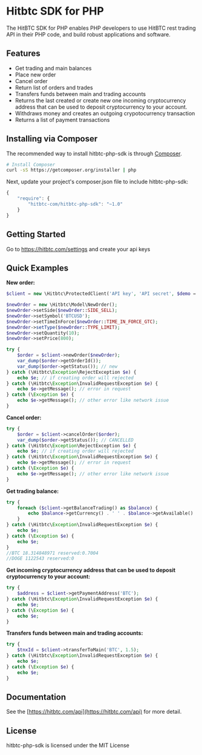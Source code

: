 # Hitbtc SDK for PHP
The HitBTC SDK for PHP enables PHP developers to use HitBTC rest trading API in their PHP code, and build robust applications and software.

## Features
* Get trading and main balances
* Place new order
* Cancel order
* Return list of orders and trades
* Transfers funds between main and trading accounts
* Returns the last created or create new one incoming cryptocurrency address that can be used to deposit cryptocurrency to your account.
* Withdraws money and creates an outgoing crypotocurrency transaction
* Returns a list of payment transactions

## Installing via Composer

The recommended way to install hitbtc-php-sdk is through
[Composer](http://getcomposer.org).

```bash
# Install Composer
curl -sS https://getcomposer.org/installer | php
```

Next, update your project's composer.json file to include hitbtc-php-sdk:

```javascript
{
    "require": {
        "hitbtc-com/hitbtc-php-sdk": "~1.0"
    }
}
```

## Getting Started

Go to https://hitbtc.com/settings and create your api keys

## Quick Examples

**New order:**

```php
$client = new \Hitbtc\ProtectedClient('API key', 'API secret', $demo = false);

$newOrder = new \Hitbtc\Model\NewOrder();
$newOrder->setSide($newOrder::SIDE_SELL);
$newOrder->setSymbol('BTCUSD');
$newOrder->setTimeInForce($newOrder::TIME_IN_FORCE_GTC);
$newOrder->setType($newOrder::TYPE_LIMIT);
$newOrder->setQuantity(10);
$newOrder->setPrice(800);

try {
    $order = $client->newOrder($newOrder);
    var_dump($order->getOrderId());
    var_dump($order->getStatus()); // new
} catch (\Hitbtc\Exception\RejectException $e) {
    echo $e; // if creating order will rejected
} catch (\Hitbtc\Exception\InvalidRequestException $e) {
    echo $e->getMessage(); // error in request
} catch (\Exception $e) {
    echo $e->getMessage(); // other error like network issue
}
```

**Cancel order:**

```php
try {
    $order = $client->cancelOrder($order);
    var_dump($order->getStatus()); // CANCELLED
} catch (\Hitbtc\Exception\RejectException $e) {
    echo $e; // if creating order will rejected
} catch (\Hitbtc\Exception\InvalidRequestException $e) {
    echo $e->getMessage(); // error in request
} catch (\Exception $e) {
    echo $e->getMessage(); // other error like network issue
}
```

**Get trading balance:**

```php
try {
    foreach ($client->getBalanceTrading() as $balance) {
        echo $balance->getCurrency() . ' ' . $balance->getAvailable() . ' reserved:' . $balance->getReserved() . "\n";
    }
} catch (\Hitbtc\Exception\InvalidRequestException $e) {
    echo $e;
} catch (\Exception $e) {
    echo $e;
}
//BTC 18.314848971 reserved:0.7004
//DOGE 1122543 reserved:0
```

**Get incoming cryptocurrency address that can be used to deposit cryptocurrency to your account:**

```php
try {
    $address = $client->getPaymentAddress('BTC');
} catch (\Hitbtc\Exception\InvalidRequestException $e) {
    echo $e;
} catch (\Exception $e) {
    echo $e;
}
```

**Transfers funds between main and trading accounts:**

```php
try {
    $tnxId = $client->transferToMain('BTC', 1.5);
} catch (\Hitbtc\Exception\InvalidRequestException $e) {
    echo $e;
} catch (\Exception $e) {
    echo $e;
}
```

## Documentation

See the [https://hitbtc.com/api](https://hitbtc.com/api) for more detail.

## License

hitbtc-php-sdk is licensed under the MIT License



